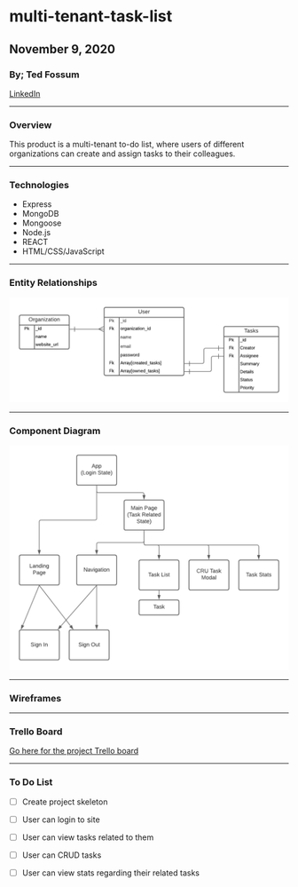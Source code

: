 # multi-tenant-task-list

## November 9, 2020

### By; Ted Fossum

[LinkedIn](https://www.linkedin.com/in/tedfossum/)
***
### Overview
This product is a multi-tenant to-do list, where users of different organizations can create and assign tasks to their colleagues.

***

### Technologies
* Express
* MongoDB
* Mongoose
* Node.js
* REACT
* HTML/CSS/JavaScript
***

### Entity Relationships
![ER Diagram](/ER_Diagram.png)
***
### Component Diagram
![Component Diagram](/Component_Diagram.png)
***

### Wireframes
***

### Trello Board
[Go here for the project Trello board](https://trello.com/b/9DC9kJnL/multi-tenant-task-list)
***

### To Do List
 -[ ] Create project skeleton
 -[ ] User can login to site
 -[ ] User can view tasks related to them
 -[ ] User can CRUD tasks
 -[ ] User can view stats regarding their related tasks





